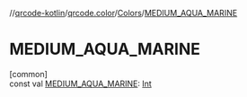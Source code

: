 //[qrcode-kotlin](../../../index.md)/[qrcode.color](../index.md)/[Colors](index.md)/[MEDIUM_AQUA_MARINE](-m-e-d-i-u-m_-a-q-u-a_-m-a-r-i-n-e.md)

# MEDIUM_AQUA_MARINE

[common]\
const val [MEDIUM_AQUA_MARINE](-m-e-d-i-u-m_-a-q-u-a_-m-a-r-i-n-e.md): [Int](https://kotlinlang.org/api/latest/jvm/stdlib/kotlin/-int/index.html)
